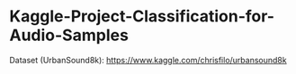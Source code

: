 # Kaggle-Project-Classification-for-Audio-Samples
Dataset (UrbanSound8k): https://www.kaggle.com/chrisfilo/urbansound8k
